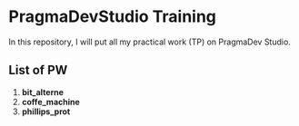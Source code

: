 
# PragmaDevStudio Training

In this repository, I will put all my practical work (TP) on PragmaDev Studio.

## List of PW

1. **bit_alterne** 
2. **coffe_machine**
3. **phillips_prot**
